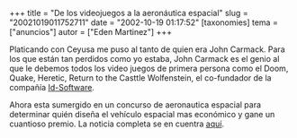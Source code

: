 +++
title = "De los videojuegos a la aeronáutica espacial"
slug = "20021019011752711"
date = "2002-10-19 01:17:52"
[taxonomies]
tema = ["anuncios"]
autor = ["Eden Martinez"]
+++

Platicando con Ceyusa me puso al tanto de quien era John Carmack. Para
los que están tan perdidos como yo estaba, John Carmack es el genio al
que le debemos todos los video juegos de primera persona como el Doom,
Quake, Heretic, Return to the Casttle Wolfenstein, el co-fundador de la
compañía [Id-Software](www.idsoftware.com).

Ahora esta sumergido en un concurso de aeronautica espacial para
determinar quién diseña el vehículo espacial mas económico y gane un
cuantioso premio. La noticia completa se en cuentra
[aquí](http://www.cnn.com/2002/TECH/space/10/17/xprize.contest/index.html).

